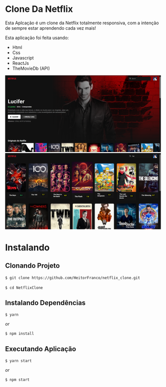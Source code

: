 # Clone Da Netflix

Esta Aplcação é um clone da Netflix totalmente responsiva, com a intenção de sempre estar aprendendo cada vez mais!

Esta aplicação foi feita usando:

- Html
- Css
- Javascript
- ReactJs
- TheMovieDb (API)

<img src="https://github.com/HeitorFranco/NetflixClone/blob/main/github/ScreenShot.PNG"/>
<img src="https://github.com/HeitorFranco/NetflixClone/blob/main/github/ScreenShot2.PNG"/>

# Instalando

## Clonando Projeto

```
$ git clone https://github.com/HeitorFranco/netflix_clone.git

$ cd NetflixClone
```

## Instalando Dependências

```
$ yarn
```

_or_

```
$ npm install
```

## Executando Aplicação

```
$ yarn start
```

_or_

```
$ npm start
```
